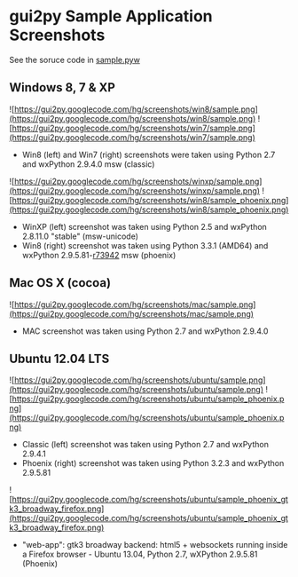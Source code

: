 # gui2py Sample Application Screenshots #

See the soruce code in [sample.pyw](https://code.google.com/p/gui2py/source/browse/sample.pyw)

## Windows 8, 7 & XP ##

![https://gui2py.googlecode.com/hg/screenshots/win8/sample.png](https://gui2py.googlecode.com/hg/screenshots/win8/sample.png) ![https://gui2py.googlecode.com/hg/screenshots/win7/sample.png](https://gui2py.googlecode.com/hg/screenshots/win7/sample.png)

  * Win8 (left) and Win7 (right) screenshots were taken using Python 2.7 and wxPython 2.9.4.0 msw (classic)

![https://gui2py.googlecode.com/hg/screenshots/winxp/sample.png](https://gui2py.googlecode.com/hg/screenshots/winxp/sample.png)
![https://gui2py.googlecode.com/hg/screenshots/win8/sample_phoenix.png](https://gui2py.googlecode.com/hg/screenshots/win8/sample_phoenix.png)

  * WinXP (left) screenshot was taken using Python 2.5 and wxPython 2.8.11.0 "stable" (msw-unicode)
  * Win8 (right) screenshot was taken using Python 3.3.1 (AMD64) and wxPython 2.9.5.81-[r73942](https://code.google.com/p/gui2py/source/detail?r=73942) msw (phoenix)

## Mac OS X (cocoa) ##

![https://gui2py.googlecode.com/hg/screenshots/mac/sample.png](https://gui2py.googlecode.com/hg/screenshots/mac/sample.png)

  * MAC screenshot was taken using Python 2.7 and wxPython 2.9.4.0

## Ubuntu 12.04 LTS ##

![https://gui2py.googlecode.com/hg/screenshots/ubuntu/sample.png](https://gui2py.googlecode.com/hg/screenshots/ubuntu/sample.png)
![https://gui2py.googlecode.com/hg/screenshots/ubuntu/sample_phoenix.png](https://gui2py.googlecode.com/hg/screenshots/ubuntu/sample_phoenix.png)

  * Classic (left) screenshot was taken using Python 2.7 and wxPython 2.9.4.1
  * Phoenix (right) screenshot was taken using Python 3.2.3 and wxPython 2.9.5.81

![https://gui2py.googlecode.com/hg/screenshots/ubuntu/sample_phoenix_gtk3_broadway_firefox.png](https://gui2py.googlecode.com/hg/screenshots/ubuntu/sample_phoenix_gtk3_broadway_firefox.png)

  * "web-app": gtk3 broadway backend: html5 + websockets running inside a Firefox browser - Ubuntu 13.04, Python 2.7, wXPython 2.9.5.81 (Phoenix)